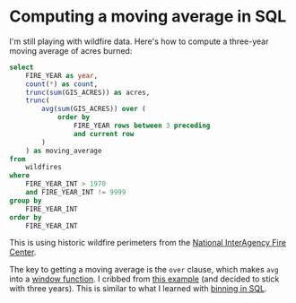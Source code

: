 # Computing a moving average in SQL

I'm still playing with wildfire data. Here's how to compute a three-year moving average of acres burned:

```sql
select
    FIRE_YEAR as year,
    count(*) as count,
    trunc(sum(GIS_ACRES)) as acres,
    trunc(
        avg(sum(GIS_ACRES)) over (
            order by
                FIRE_YEAR rows between 3 preceding
                and current row
        )
    ) as moving_average
from
    wildfires
where
    FIRE_YEAR_INT > 1970
    and FIRE_YEAR_INT != 9999
group by
    FIRE_YEAR_INT
order by
    FIRE_YEAR_INT
```

This is using historic wildfire perimeters from the [National InterAgency Fire Center](https://data-nifc.opendata.arcgis.com/datasets/nifc::interagencyfireperimeterhistory-all-years-view/about).

The key to getting a moving average is the `over` clause, which makes `avg` into a [window function](https://www.sqlite.org/windowfunctions.html). I cribbed from [this example](https://learnsql.com/blog/rolling-average-in-sql/) (and decided to stick with three years). This is similar to what I learned with [binning in SQL](./binning-in-sql.md).
